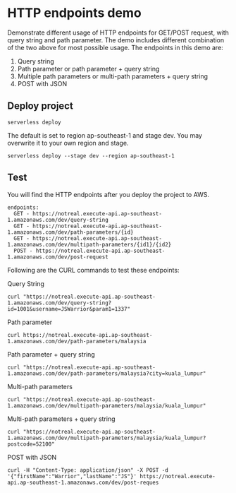 # HTTP endpoints demo

Demonstrate different usage of HTTP endpoints for GET/POST request, with query string and path parameter. The demo includes different combination of the two above for most possible usage. The endpoints in this demo are:

1. Query string
2. Path parameter or path parameter + query string
3. Multiple path parameters or multi-path parameters + query string
4. POST with JSON

## Deploy project
```
serverless deploy
```
The default is set to region ap-southeast-1 and stage dev. You may overwrite it to your own region and stage.
```
serverless deploy --stage dev --region ap-southeast-1
```

## Test

You will find the HTTP endpoints after you deploy the project to AWS.
```
endpoints:
  GET - https://notreal.execute-api.ap-southeast-1.amazonaws.com/dev/query-string
  GET - https://notreal.execute-api.ap-southeast-1.amazonaws.com/dev/path-parameters/{id}
  GET - https://notreal.execute-api.ap-southeast-1.amazonaws.com/dev/multipath-parameters/{id1}/{id2}
  POST - https://notreal.execute-api.ap-southeast-1.amazonaws.com/dev/post-request
```

Following are the CURL commands to test these endpoints: 

Query String

```
curl "https://notreal.execute-api.ap-southeast-1.amazonaws.com/dev/query-string?id=1001&username=JSWarrior&param1=1337"
```

Path parameter

```
curl https://notreal.execute-api.ap-southeast-1.amazonaws.com/dev/path-parameters/malaysia
```

Path parameter + query string

```
curl "https://notreal.execute-api.ap-southeast-1.amazonaws.com/dev/path-parameters/malaysia?city=kuala_lumpur"
```

Multi-path parameters

```
curl "https://notreal.execute-api.ap-southeast-1.amazonaws.com/dev/multipath-parameters/malaysia/kuala_lumpur"
```

Multi-path parameters + query string

```
curl "https://notreal.execute-api.ap-southeast-1.amazonaws.com/dev/multipath-parameters/malaysia/kuala_lumpur?postcode=52100"
```

POST with JSON

```
curl -H "Content-Type: application/json" -X POST -d '{"firstName":"Warrior","lastName":"JS"}' https://notreal.execute-api.ap-southeast-1.amazonaws.com/dev/post-reques
```
